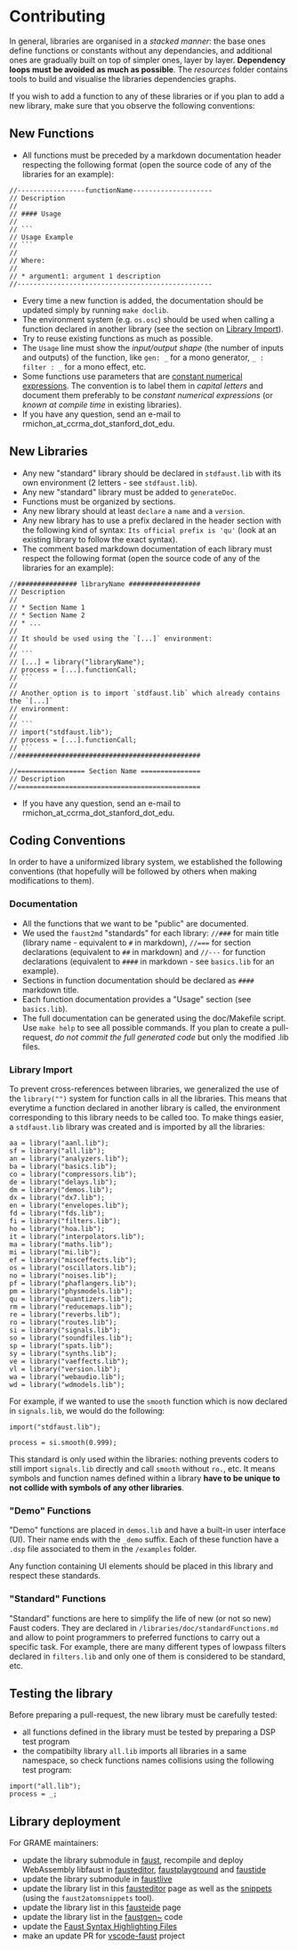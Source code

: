 # Contributing

In general, libraries are organised in a *stacked manner*: the base ones define functions or constants without any dependancies, and additional ones are gradually built on top of simpler ones, layer by layer. **Dependency loops must be avoided as much as possible**. The *resources* folder contains tools to build and visualise the libraries dependencies graphs.

If you wish to add a function to any of these libraries or if you plan to add a new library, make sure that you observe the following conventions:

## New Functions

* All functions must be preceded by a markdown documentation header respecting the following format (open the source code of any of the libraries for an example):

```
//-----------------functionName--------------------
// Description
//
// #### Usage
//
// ```
// Usage Example
// ```
//
// Where:
//
// * argument1: argument 1 description
//-------------------------------------------------
```

* Every time a new function is added, the documentation should be updated simply by running `make doclib`. <!-- TODO -->
* The environment system (e.g. `os.osc`) should be used when calling a function declared in another library (see the section on [Library Import](#library-import)).
* Try to reuse existing functions as much as possible.
* The `Usage` line must show the *input/output shape* (the number of inputs and outputs) of the function, like `gen: _` for a mono generator, `_ : filter : _` for a mono effect, etc.
* Some functions use parameters that are [constant numerical expressions](https://faustdoc.grame.fr/manual/syntax/#constant-numerical-expressions). The convention is to label them in *capital letters* and document them preferably to be *constant numerical expressions* (or *known at compile time* in existing libraries).
* If you have any question, send an e-mail to rmichon_at_ccrma_dot_stanford_dot_edu.

## New Libraries

* Any new "standard" library should be declared in `stdfaust.lib` with its own environment (2 letters - see `stdfaust.lib`).
* Any new "standard" library must be added to `generateDoc`.
* Functions must be organized by sections.
* Any new library should at least `declare` a `name` and a `version`.
* Any new library has to use a prefix declared in the header section with the following kind of syntax: `Its official prefix is 'qu'` (look at an existing library to follow the exact syntax).
* The comment based markdown documentation of each library must respect the following format (open the source code of any of the libraries for an example):

```
//############### libraryName ##################
// Description
//
// * Section Name 1
// * Section Name 2
// * ...
//
// It should be used using the `[...]` environment:
//
// ```
// [...] = library("libraryName");
// process = [...].functionCall;
// ```
//
// Another option is to import `stdfaust.lib` which already contains the `[...]`
// environment:
//
// ```
// import("stdfaust.lib");
// process = [...].functionCall;
// ```
//##############################################

//================= Section Name ===============
// Description
//==============================================
```
* If you have any question, send an e-mail to rmichon_at_ccrma_dot_stanford_dot_edu.

## Coding Conventions

In order to have a uniformized library system, we established the following conventions (that hopefully will be followed by others when making modifications to them).

### Documentation

* All the functions that we want to be "public" are documented.
* We used the `faust2md` "standards" for each library: `//###` for main title (library name - equivalent to `#` in markdown), `//===` for section declarations (equivalent to `##` in markdown) and `//---` for function declarations (equivalent to `####` in markdown - see `basics.lib` for an example).
* Sections in function documentation should be declared as `####` markdown title.
* Each function documentation provides a "Usage" section (see `basics.lib`). 
* The full documentation can be generated using the doc/Makefile script. Use `make help` to see all possible commands. If you plan to create a pull-request, *do not commit the full generated code* but only the modified .lib files.

### Library Import

To prevent cross-references between libraries, we generalized the use of the `library("")` system for function calls in all the libraries. This means that everytime a function declared in another library is called, the environment corresponding to this library needs to be called too. To make things easier, a `stdfaust.lib` library was created and is imported by all the libraries:

```
aa = library("aanl.lib");
sf = library("all.lib");
an = library("analyzers.lib");
ba = library("basics.lib");
co = library("compressors.lib");
de = library("delays.lib");
dm = library("demos.lib");
dx = library("dx7.lib");
en = library("envelopes.lib");
fd = library("fds.lib");
fi = library("filters.lib");
ho = library("hoa.lib");
it = library("interpolators.lib");
ma = library("maths.lib");
mi = library("mi.lib");
ef = library("misceffects.lib");
os = library("oscillators.lib");
no = library("noises.lib");
pf = library("phaflangers.lib");
pm = library("physmodels.lib");
qu = library("quantizers.lib");
rm = library("reducemaps.lib");
re = library("reverbs.lib");
ro = library("routes.lib");
si = library("signals.lib");
so = library("soundfiles.lib");
sp = library("spats.lib");
sy = library("synths.lib");
ve = library("vaeffects.lib");
vl = library("version.lib");
wa = library("webaudio.lib");
wd = library("wdmodels.lib");
```

For example, if we wanted to use the `smooth` function which is now declared in `signals.lib`, we would do the following:

```
import("stdfaust.lib");

process = si.smooth(0.999);
```

This standard is only used within the libraries: nothing prevents coders to still import `signals.lib` directly and call `smooth` without `ro.`, etc. It means symbols and function names defined within a library **have to be unique to not collide with symbols of any other libraries**.  

### "Demo" Functions

"Demo" functions are placed in `demos.lib` and have a built-in user interface (UI). Their name ends with the `_demo` suffix. Each of these function have a `.dsp` file associated to them in the `/examples` folder.

Any function containing UI elements should be placed in this library and respect these standards.

### "Standard" Functions

"Standard" functions are here to simplify the life of new (or not so new) Faust coders. They are declared in `/libraries/doc/standardFunctions.md` and allow to point programmers to preferred functions to carry out a specific task. For example, there are many different types of lowpass filters declared in `filters.lib` and only one of them is considered to be standard, etc.

## Testing the library

Before preparing a pull-request, the new library must be carefully tested:

- all functions defined  in the  library must be tested by preparing a DSP test program
- the  compatibilty library `all.lib` imports all libraries in a same namespace, so check functions names collisions using the following test program:

```
import("all.lib");
process = _;
```

## Library deployment

For GRAME maintainers:

- update the library submodule in [faust](https://github.com/grame-cncm/faust), recompile and deploy WebAssembly libfaust in [fausteditor](https://github.com/grame-cncm/fausteditor), [faustplayground](https://github.com/grame-cncm/faustplayground) and [faustide](https://github.com/grame-cncm/faustide)
- update the library submodule in [faustlive](https://github.com/grame-cncm/faustlive) 
- update the library list in this [fausteditor](https://github.com/grame-cncm/fausteditor/blob/master/scripts/faustlive.js) page as well as the [snippets](https://github.com/grame-cncm/fausteditor/blob/master/codemirror/mode/faust/faustsnippets.js) (using the `faust2atomsnippets` tool).
- update the library list in this [fausteide](https://github.com/grame-cncm/faustide/blob/master/src/documentation.ts) page
- update the library list in the [faustgen~](https://github.com/grame-cncm/faust/blob/master-dev/embedded/faustgen/src/faustgen%7E.cpp) code
- update the [Faust Syntax Highlighting Files](https://github.com/grame-cncm/faust/tree/master-dev/syntax-highlighting)
- make an update PR for [vscode-faust](https://github.com/hellbent/vscode-faust) project

